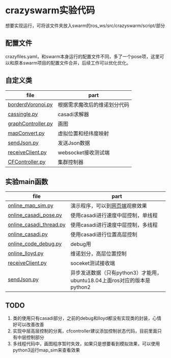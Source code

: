 # crazyswarm实验代码

想要实现运行，可将该文件夹放入swarm的ros_ws/src/crazyswarm/script/部分

## 配置文件

crazyfiles.yaml，和swarm本身运行的配置文件不同，多了一个pose项，这里可以和原本swarm项目的配置文件合并，后续工作可以优化优化。

## 自定义类

| file                                       | part                         |
| ------------------------------------------ | ---------------------------- |
| [borderdVoronoi.py](./borderdVoronoi.py)   | 根据需求魔改后的维诺划分代码 |
| [cassingle.py](./cassingle.py)             | casadi求解器                 |
| [graphController.py](./graphController.py) | 画图                         |
| [mapConvert.py](mapConvert.py)             | 虚拟位置和经纬度映射         |
| [sendJson.py](./sendJson.py)               | 发送Json数据                 |
| [receiveClient.py](./receiveClient.py)     | websocket接收测试端          |
| [CFController.py](./CFController.py)       | 集群控制器                   |

## 实验main函数

| file                                               | part                                                         |
| -------------------------------------------------- | ------------------------------------------------------------ |
| [online_map_sim.py](./online_map_sim.py)           | 演示程序，可以到[网页端](http://45.115.245.21:8081/websocket/#/)观察效果 |
| [online_casadi_pose.py](online_casadi_pose.py)     | 使用casadi进行速度中层控制，单线程                           |
| [online_casadi_thread.py](online_casadi_thread.py) | 使用casadi进行速度中层控制，多线程                           |
| [online_casadi.py](online_casadi.py)               | 使用casadi进行位置高层控制                                   |
| [online_code_debug.py](online_code_debug.py)       | debug用                                                      |
| [online_lloyd.py](online_lloyd.py)                 | 维诺划分，高层位置控制                                       |
| [receiveClient.py](receiveClient.py)               | soceket测试接收端                                            |
| [sendJson.py](sendJson.py)                         | 异步发送数据（只有python3）才能用，ubuntu18.04上面ros对应的版本是python2 |

## TODO

1. 类的使用只有casadi部分，之前的debug和lloyd都没有实现类的封装，心情好可以改善改善
2. 实现中层高层控制的分离，cfcontroller建议添加控制状态代码，目前里面只有中层控制部分
3. 多线程代码中，画图程序暂时失效，如果只是想要看到模拟效果，可以使用python3运行map_sim来查看效果

